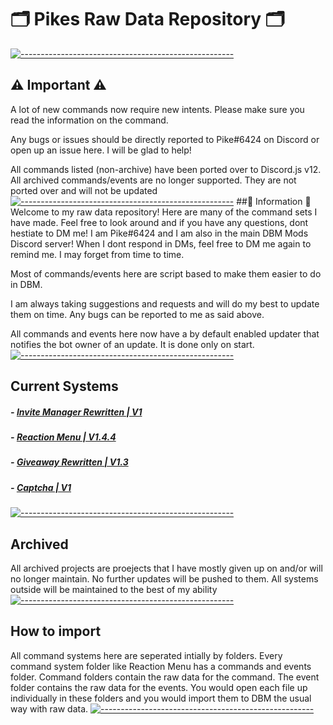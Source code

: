 # 🗂️ Pikes Raw Data Repository 🗂️ 
[![-----------------------------------------------------](https://raw.githubusercontent.com/andreasbm/readme/master/assets/lines/aqua.png)](#Important)
## ⚠️ Important ⚠️
A lot of new commands now require new intents. Please make sure you read the information on the command.

Any bugs or issues should be directly reported to Pike#6424 on Discord or open up an issue here. I will be glad to help!

All commands listed (non-archive) have been ported over to Discord.js v12. All archived commands/events are no longer supported. They are not ported over and will not be updated
[![-----------------------------------------------------](https://raw.githubusercontent.com/andreasbm/readme/master/assets/lines/aqua.png)](#Important)
##📝  Information 📝
Welcome to my raw data repository! Here are many of the command sets I have made. Feel free to look around and if you have any questions, dont hestiate to DM me! I am Pike#6424 and I am also in the main DBM Mods Discord server! When I dont respond in DMs, feel free to DM me again to remind me.  I may forget from time to time.

Most of commands/events here are script based to make them easier to do in DBM.

I am always taking suggestions and requests and will do my best to update them on time. Any bugs can be reported to me as said above.

All commands and events here now have a by default enabled updater that notifies the bot owner of an update. It is done only on start.
[![-----------------------------------------------------](https://raw.githubusercontent.com/andreasbm/readme/master/assets/lines/aqua.png)](#Important)
## Current Systems
  
#####  - [Invite Manager Rewritten | V1](https://github.com/ItzPike/DBM-Rawdata-Releases/tree/master/Invite%20Manager)
#####  - [Reaction Menu | V1.4.4](https://github.com/ItzPike/DBM-Rawdata-Releases/tree/master/Role%20Reaction%20Menu)
#####  - [Giveaway Rewritten | V1.3](https://github.com/ItzPike/DBM-Rawdata-Releases/tree/master/Giveaway%20Rewritten)
#####  - [Captcha | V1](https://github.com/ItzPike/DBM-Rawdata-Releases/tree/master/Captcha)
[![-----------------------------------------------------](https://raw.githubusercontent.com/andreasbm/readme/master/assets/lines/aqua.png)](#Important)
## Archived
All archived projects are proejects that I have mostly given up on and/or will no longer maintain. No further updates will be pushed to them. All systems outside will be maintained to the best of my ability
[![-----------------------------------------------------](https://raw.githubusercontent.com/andreasbm/readme/master/assets/lines/aqua.png)](#Important)
## How to import
All command systems here are seperated intially by folders. Every command system folder like Reaction Menu has a commands and events folder. Command folders contain the raw data for the command. The event folder contains the raw data for the events. You would open each file up individually in these folders and you would import them to DBM the usual way with raw data.
[![-----------------------------------------------------](https://raw.githubusercontent.com/andreasbm/readme/master/assets/lines/aqua.png)](#Important)


